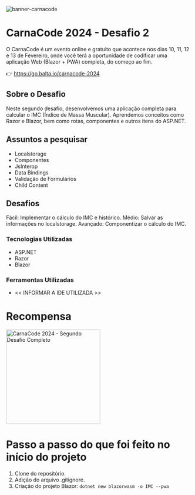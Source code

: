 ![banner-carnacode](https://github.com/balta-io/carnacode-balta-2024-desafio-01/assets/965305/b8cc442c-d64f-4dd1-9414-7fc896b47183)

# CarnaCode 2024 - Desafio 2
O CarnaCode é um evento online e gratuito que acontece nos dias 10, 11, 12 e 13 de Fevereiro, onde você terá a oportunidade de codificar uma aplicação Web (Blazor + PWA) completa, do começo ao fim.


👉 https://go.balta.io/carnacode-2024

## Sobre o Desafio

Neste segundo desafio, desenvolvemos uma aplicação completa para calcular o IMC (Índice de Massa Muscular). Aprendemos conceitos como Razor e Blazor, bem como rotas, componentes e outros itens do ASP.NET.

## Assuntos a pesquisar

- Localstorage
- Componentes
- JsInterop
- Data Bindings
- Validação de Formulários
- Child Content

## Desafios

Fácil: Implementar o cálculo do IMC e histórico.
Médio: Salvar as informações no localstorage.
Avançado: Componentizar o cálculo do IMC.

### Tecnologias Utilizadas
* ASP.NET
* Razor
* Blazor

### Ferramentas Utilizadas
* << INFORMAR A IDE UTILIZADA >>

# Recompensa
<img src="https://baltaio.blob.core.windows.net/temp/carnacode-badge-desafio-02.png" alt="CarnaCode 2024 - Segundo Desafio Completo" width="256" />


# Passo a passo do que foi feito no início do projeto
1. Clone do repositório.
2. Adição do arquivo .gitignore.
3. Criação do projeto Blazor: ```dotnet new blazorwasm -o IMC --pwa```
